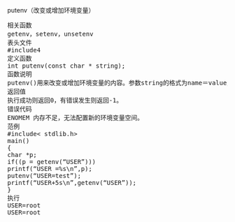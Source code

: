 putenv（改变或增加环境变量）
<pre>相关函数
getenv，setenv，unsetenv
表头文件
#include4<stdlib.h>
定义函数
int putenv(const char * string);
函数说明
putenv()用来改变或增加环境变量的内容。参数string的格式为name＝value，如果该环境变量原先存在，则变量内容会依参数string改变，否则此参数内容会成为新的环境变量。
返回值
执行成功则返回0，有错误发生则返回-1。
错误代码
ENOMEM 内存不足，无法配置新的环境变量空间。
范例
#include< stdlib.h>
main()
{
char *p;
if((p = getenv(“USER”)))
printf(“USER =%s\n”,p);
putenv(“USER=test”);
printf(“USER+5s\n”,getenv(“USER”));
}
执行
USER=root
USER=root</pre>